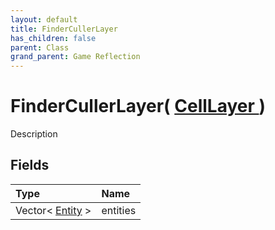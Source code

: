 ```yaml
---
layout: default
title: FinderCullerLayer
has_children: false
parent: Class
grand_parent: Game Reflection
---
```

# FinderCullerLayer( [ CellLayer ](/riftbreaker-wiki/docs/game-reflection/classes/cell_layer/) )
Description 

## Fields

| Type | Name |
|:----------|:--------------|
| Vector< [Entity](/riftbreaker-wiki/docs/game-reflection/classes/entity/) > | entities |

